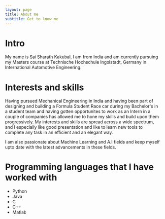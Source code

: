 ```yaml
---
layout: page
title: About me
subtitle: Get to know me
---
```


# Intro

My name is Sai Sharath Kakubal, I am from India and am currently pursuing my Masters course at Technische Hochschule Ingolstadt, Germany in International Automotive Engineering.

# Interests and skills

Having pursued Mechanical Engineering in India and having been part of designing and building a Formula Student Race car during my Bachelor's in a student team and having gotten opportunites to work as an Intern in a couple of companies has allowed me to hone my skills and build upon them progressively. My interests and skills are spread across a wide spectrum, and I especially like good presentation and like to learn new tools to complete any task in an efficient and an elegant way.

I am also passionate about Machine Learning and A.I fields and keep myself upto date with the latest advancements in these fields.

# Programming languages that I have worked with

* Python
* Java
* C
* C++
* Matlab
